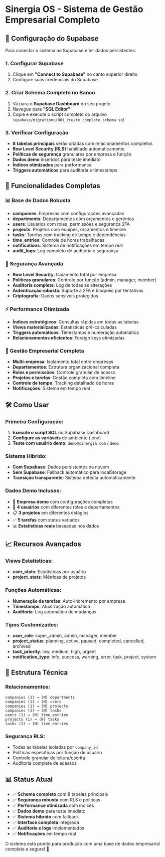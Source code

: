 # Sinergia OS - Sistema de Gestão Empresarial Completo

## 🚀 Configuração do Supabase

Para conectar o sistema ao Supabase e ter dados persistentes:

### 1. Configurar Supabase
1. Clique em **"Connect to Supabase"** no canto superior direito
2. Configure suas credenciais do Supabase

### 2. Criar Schema Completo no Banco
1. Vá para o **Supabase Dashboard** do seu projeto
2. Navegue para **"SQL Editor"**
3. Copie e execute o script completo do arquivo `supabase/migrations/001_create_complete_schema.sql`

### 3. Verificar Configuração
- **8 tabelas principais** serão criadas com relacionamentos completos
- **Row Level Security (RLS)** habilitado automaticamente
- **Políticas de segurança** granulares por empresa e função
- **Dados demo** inseridos para teste imediato
- **Índices otimizados** para performance
- **Triggers automáticos** para auditoria e timestamps

## 🎯 Funcionalidades Completas

### 📊 Base de Dados Robusta
- **companies**: Empresas com configurações avançadas
- **departments**: Departamentos com orçamentos e gerentes
- **users**: Usuários com roles, permissões e segurança 2FA
- **projects**: Projetos com equipes, orçamentos e timeline
- **tasks**: Tarefas com tracking de tempo e dependências
- **time_entries**: Controle de horas trabalhadas
- **notifications**: Sistema de notificações em tempo real
- **audit_logs**: Log completo de auditoria e segurança

### 🔐 Segurança Avançada
- **Row Level Security**: Isolamento total por empresa
- **Políticas granulares**: Controle por função (admin, manager, member)
- **Auditoria completa**: Log de todas as alterações
- **Autenticação robusta**: Suporte a 2FA e bloqueio por tentativas
- **Criptografia**: Dados sensíveis protegidos

### ⚡ Performance Otimizada
- **Índices estratégicos**: Consultas rápidas em todas as tabelas
- **Views materializadas**: Estatísticas pré-calculadas
- **Triggers automáticos**: Timestamps e numeração automática
- **Relacionamentos eficientes**: Foreign keys otimizadas

### 👥 Gestão Empresarial Completa
- **Multi-empresa**: Isolamento total entre empresas
- **Departamentos**: Estrutura organizacional completa
- **Roles e permissões**: Controle granular de acesso
- **Projetos e tarefas**: Gestão completa com timeline
- **Controle de tempo**: Tracking detalhado de horas
- **Notificações**: Sistema em tempo real

## 🛠️ Como Usar

### Primeira Configuração:
1. **Execute o script SQL** no Supabase Dashboard
2. **Configure as variáveis** de ambiente (.env)
3. **Teste com usuário demo**: `demo@sinergia.com` / `demo`

### Sistema Híbrido:
- **Com Supabase**: Dados persistentes na nuvem
- **Sem Supabase**: Fallback automático para localStorage
- **Transição transparente**: Sistema detecta automaticamente

### Dados Demo Inclusos:
- 🏢 **Empresa demo** com configurações completas
- 👥 **4 usuários** com diferentes roles e departamentos
- 📋 **3 projetos** em diferentes estágios
- ✅ **5 tarefas** com status variados
- 📊 **Estatísticas reais** baseadas nos dados

## 📈 Recursos Avançados

### Views Estatísticas:
- **user_stats**: Estatísticas por usuário
- **project_stats**: Métricas de projetos

### Funções Automáticas:
- **Numeração de tarefas**: Auto-incremento por empresa
- **Timestamps**: Atualização automática
- **Auditoria**: Log automático de mudanças

### Tipos Customizados:
- **user_role**: super_admin, admin, manager, member
- **project_status**: planning, active, paused, completed, cancelled, archived
- **task_priority**: low, medium, high, urgent
- **notification_type**: info, success, warning, error, task, project, system

## 🔧 Estrutura Técnica

### Relacionamentos:
```
companies (1) → (N) departments
companies (1) → (N) users
companies (1) → (N) projects
companies (1) → (N) tasks
users (1) → (N) time_entries
projects (1) → (N) tasks
tasks (1) → (N) time_entries
```

### Segurança RLS:
- Todas as tabelas isoladas por `company_id`
- Políticas específicas por função de usuário
- Controle granular de leitura/escrita
- Auditoria completa de acessos

## 📊 Status Atual

- ✅ **Schema completo** com 8 tabelas principais
- ✅ **Segurança robusta** com RLS e políticas
- ✅ **Performance otimizada** com índices
- ✅ **Dados demo** para teste imediato
- ✅ **Sistema híbrido** com fallback
- ✅ **Interface completa** integrada
- ✅ **Auditoria e logs** implementados
- ✅ **Notificações** em tempo real

O sistema está pronto para produção com uma base de dados empresarial completa e segura! 🚀